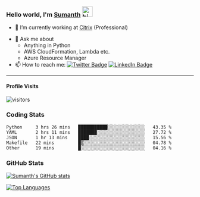 ### Hello world, I'm [Sumanth](https://www.linkedin.com/in/sumanth-lingappa/) <img src="https://user-images.githubusercontent.com/1303154/88677602-1635ba80-d120-11ea-84d8-d263ba5fc3c0.gif" width="28px" alt="hi">

* 🔭 I’m currently working at [Citrix](https://github.com/citrix) (Professional)
<!-- - 🌱 I’m currently learning -->
<!-- - 👯 I’m looking to collaborate on -->
<!-- - 🤔 I’m looking for help with -->
* 💬 Ask me about
  + Anything in Python
  + AWS CloudFormation, Lambda etc.
  + Azure Resource Manager
* 📫 How to reach me:
[![Twitter Badge](https://img.shields.io/badge/-@SumanthLingappa-1ca0f1?style=flat&labelColor=1ca0f1&logo=twitter&logoColor=white&link=https://twitter.com/SumanthLingappa)](https://twitter.com/SumanthLingappa)
[![LinkedIn Badge](https://img.shields.io/badge/-sumanth%20lingappa-%230077B5.svg?style=for-the-badge&logo=linkedin&logoColor=white&link=https://www.linkedin.com/in/sumanth-lingappa/)](https://www.linkedin.com/in/sumanth-lingappa/)
<!-- - 😄 Pronouns: -->
<!-- - ⚡ Fun fact: -->

---

#### Profile Visits

![visitors](https://visitor-badge.glitch.me/badge?page_id=sumanth-lingappa.sumanth-lingappa)

### Coding Stats

<!--START_SECTION:waka-->
```text
Python     3 hrs 26 mins   ███████████░░░░░░░░░░░░░░   43.35 % 
YAML       2 hrs 11 mins   ███████░░░░░░░░░░░░░░░░░░   27.72 % 
JSON       1 hr 13 mins    ████░░░░░░░░░░░░░░░░░░░░░   15.56 % 
Makefile   22 mins         █▒░░░░░░░░░░░░░░░░░░░░░░░   04.78 % 
Other      19 mins         █░░░░░░░░░░░░░░░░░░░░░░░░   04.16 % 
```
<!--END_SECTION:waka-->

### GitHub Stats

[![Sumanth's GitHub stats](https://github-readme-stats.vercel.app/api?username=sumanth-lingappa&count_private=true&show_icons=true&theme=cobalt)](https://github.com/sumanth-lingappa)

[![Top Languages](https://github-readme-stats.vercel.app/api/top-langs/?username=sumanth-lingappa&layout=compact)](https://github.com/sumanth-lingappa)
